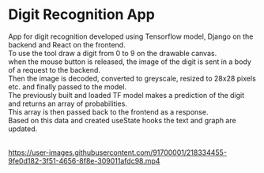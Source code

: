 # Digit Recognition App
App for digit recognition developed using Tensorflow model, Django on the backend and React on the frontend. <br/>
To use the tool draw a digit from 0 to 9 on the drawable canvas. <br/>
when the mouse button is released, the image of the digit is sent in a body of a request to the backend. <br/>
Then the image is decoded, converted to greyscale, resized to 28x28 pixels etc. and finally passed to the model. <br/>
The previously built and loaded TF model makes a prediction of the digit and returns an array of probabilities. <br/>
This array is then passed back to the frontend as a response. <br/>
Based on this data and created useState hooks the text and graph are updated. <br/><br/>


https://user-images.githubusercontent.com/91700001/218334455-9fe0d182-3f51-4656-8f8e-309011afdc98.mp4


